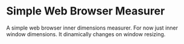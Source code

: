# Simple Web Browser Measurer
A simple web browser inner dimensions measurer. For now just inner window dimensions. It dinamically changes on window resizing.
